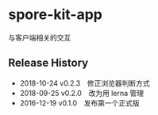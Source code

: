 # spore-kit-app

与客户端相关的交互

## Release History

* 2018-10-24 v0.2.3 修正浏览器判断方式
* 2018-09-25 v0.2.0 改为用 lerna 管理
* 2016-12-19 v0.1.0 发布第一个正式版
